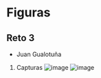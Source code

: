 # Figuras
## Reto 3
* Juan Gualotuña
1. Capturas
![image](https://github.com/juandiego252/Figuras/assets/102696740/1bdc5f45-88be-4bed-88b1-e38af0e4f283)
![image](https://github.com/juandiego252/Figuras/assets/102696740/1e1f056e-1091-4d7a-8701-f71fead00d6e)

